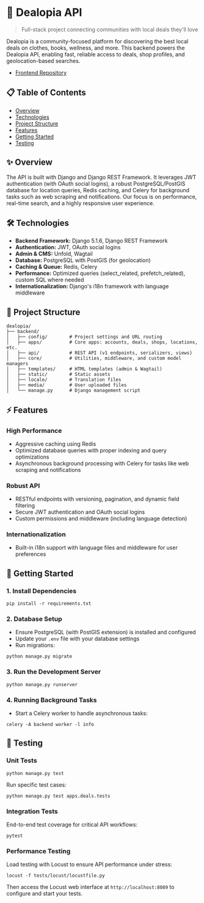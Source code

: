# 🚀 Dealopia API

> Full-stack project connecting communities with local deals they'll love

Dealopia is a community-focused platform for discovering the best local deals on clothes, books, wellness, and more. This backend powers the Dealopia API, enabling fast, reliable access to deals, shop profiles, and geolocation-based searches.

- [Frontend Repository](https://github.com/Moonchichiii/dealopia_client)

## 📋 Table of Contents

- [Overview](#overview)
- [Technologies](#technologies)
- [Project Structure](#project-structure)
- [Features](#features)
- [Getting Started](#getting-started)
- [Testing](#testing)

## ✨ Overview

The API is built with Django and Django REST Framework. It leverages JWT authentication (with OAuth social logins), a robust PostgreSQL/PostGIS database for location queries, Redis caching, and Celery for background tasks such as web scraping and notifications. Our focus is on performance, real-time search, and a highly responsive user experience.

## 🛠️ Technologies

- **Backend Framework:** Django 5.1.6, Django REST Framework
- **Authentication:** JWT, OAuth social logins
- **Admin & CMS:** Unfold, Wagtail
- **Database:** PostgreSQL with PostGIS (for geolocation)
- **Caching & Queue:** Redis, Celery
- **Performance:** Optimized queries (select_related, prefetch_related), custom SQL where needed
- **Internationalization:** Django's i18n framework with language middleware

## 📂 Project Structure

```plaintext
dealopia/
├── backend/
│   ├── config/        # Project settings and URL routing
│   ├── apps/          # Core apps: accounts, deals, shops, locations, etc.
│   ├── api/           # REST API (v1 endpoints, serializers, views)
│   ├── core/          # Utilities, middleware, and custom model managers
│   ├── templates/     # HTML templates (admin & Wagtail)
│   ├── static/        # Static assets
│   ├── locale/        # Translation files
│   ├── media/         # User uploaded files
│   └── manage.py      # Django management script
```

## ⚡ Features

### High Performance

- Aggressive caching using Redis
- Optimized database queries with proper indexing and query optimizations
- Asynchronous background processing with Celery for tasks like web scraping and notifications

### Robust API

- RESTful endpoints with versioning, pagination, and dynamic field filtering
- Secure JWT authentication and OAuth social logins
- Custom permissions and middleware (including language detection)

### Internationalization

- Built-in i18n support with language files and middleware for user preferences

## 🚦 Getting Started

### 1. Install Dependencies

```
pip install -r requirements.txt
```

### 2. Database Setup

- Ensure PostgreSQL (with PostGIS extension) is installed and configured
- Update your `.env` file with your database settings
- Run migrations:

```
python manage.py migrate
```

### 3. Run the Development Server

```
python manage.py runserver
```

### 4. Running Background Tasks

- Start a Celery worker to handle asynchronous tasks:

```
celery -A backend worker -l info
```

## 🧪 Testing

### Unit Tests

```
python manage.py test
```

Run specific test cases:

```
python manage.py test apps.deals.tests
```

### Integration Tests

End-to-end test coverage for critical API workflows:

```
pytest
```

### Performance Testing

Load testing with Locust to ensure API performance under stress:

```
locust -f tests/locust/locustfile.py
```

Then access the Locust web interface at `http://localhost:8089` to configure and start your tests.

